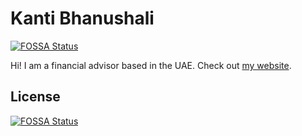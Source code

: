 # Kanti Bhanushali
[![FOSSA Status](https://app.fossa.com/api/projects/git%2Bgithub.com%2Fkaanti%2Fkaanti.github.io.svg?type=shield)](https://app.fossa.com/projects/git%2Bgithub.com%2Fkaanti%2Fkaanti.github.io?ref=badge_shield)


Hi!
I am a financial advisor based in the UAE.
Check out [my website](https://kaanti.github.io).


## License
[![FOSSA Status](https://app.fossa.com/api/projects/git%2Bgithub.com%2Fkaanti%2Fkaanti.github.io.svg?type=large)](https://app.fossa.com/projects/git%2Bgithub.com%2Fkaanti%2Fkaanti.github.io?ref=badge_large)